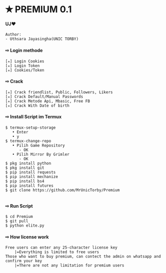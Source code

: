 # ✭ PREMIUM 0.1
#### UJ❤️
```
Author:
- Uthsara Jayasingha(UNIC TORBY)

```
#### ⇨  Login methode
```
[✯] Login Cookies  
[✯] Login Token  
[✯] Cookies/Token 
```
#### ⇨  Crack
```
[✯] Crack friendlist, Public, Followers, Likers    
[✯] Crack Default/Manual Passwords  
[✯] Crack Metode Api, Mbasic, Free FB  
[✯] Crack With Date of birth  
```
#### ⇨  Install Script im Termux
```
$ termux-setup-storage  
   • Enter  
   • y 
$ termux-change-repo
   • Pilih Game Repository
      - OK
   • Pilih Mirror By Grimler
      - OK
$ pkg install python
$ pkg install git
$ pip install requests
$ pip install mechanize
$ pip install bs4
$ pip install futures
$ git clone https://github.com/MrUnicTorby/Premium
 
```
#### ⇨  Run Script
```
$ cd Premium
$ git pull
$ python elite.py
```
#### ⇨ How license work
```
Free users can enter any 25-character license key
    |=Everything is limited to free users
Those who want to buy premium, can contect the admin on whatsapp and confirm your key
    |=There are not any limitation for premium users 
